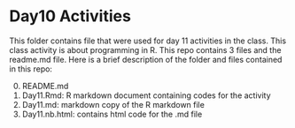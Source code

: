 # Day10  Activities

This folder contains file that were used for day 11 activities in the class. This class activity is about programming in R. This repo contains 3 files and the readme.md file. Here is a brief description of the folder and  files contained in this repo:

0. README.md
1. Day11.Rmd: R markdown document containing  codes for the activity
2. Day11.md:  markdown copy of the R markdown file
3. Day11.nb.html: contains html code for the .md file

